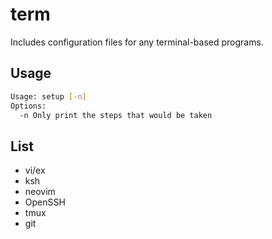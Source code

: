 # term

Includes configuration files for any terminal-based
programs.

## Usage
```sh
Usage: setup [-n]
Options:
  -n Only print the steps that would be taken
```

## List
* vi/ex
* ksh
* neovim
* OpenSSH
* tmux
* git
